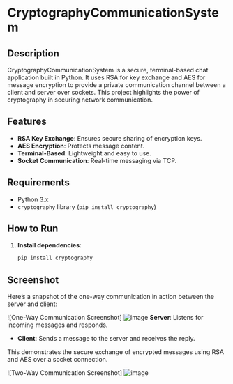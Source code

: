 # CryptographyCommunicationSystem

## Description
CryptographyCommunicationSystem is a secure, terminal-based chat application built in Python. It uses RSA for key exchange and AES for message encryption to provide a private communication channel between a client and server over sockets. This project highlights the power of cryptography in securing network communication.

## Features
- **RSA Key Exchange**: Ensures secure sharing of encryption keys.
- **AES Encryption**: Protects message content.
- **Terminal-Based**: Lightweight and easy to use.
- **Socket Communication**: Real-time messaging via TCP.

## Requirements
- Python 3.x
- `cryptography` library (`pip install cryptography`)

## How to Run
1. **Install dependencies**:
   ```bash
   pip install cryptography


## Screenshot
Here’s a snapshot of the one-way communication in action between the server and client:

![One-Way Communication Screenshot]
![image](https://github.com/user-attachments/assets/85910625-7347-46d3-b817-7d075ee74057)
**Server**: Listens for incoming messages and responds.
- **Client**: Sends a message to the server and receives the reply.

This demonstrates the secure exchange of encrypted messages using RSA and AES over a socket connection.

![Two-Way Communication Screenshot]
![image](https://github.com/user-attachments/assets/4ae789fd-92a8-44de-ab27-341bc7f0d334)
